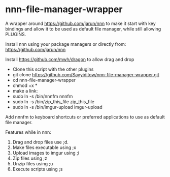 # nnn-file-manager-wrapper
A wrapper around https://github.com/jarun/nnn to make it start with key bindings and allow it to be used as default file manager, while still allowing PLUGINS.

Install nnn using your package managers or directly from: https://github.com/jarun/nnn

Install https://github.com/mwh/dragon to allow drag and drop

- Clone this script with the other plugins
- git clone https://github.com/Sayyiditow/nnn-file-manager-wrapper.git
- cd nnn-file-manager-wrapper
- chmod +x *
- make a link: 
- sudo ln -s /bin/nnnfm nnnfm
- sudo ln -s /bin/zip_this_file zip_this_file
- sudo ln -s /bin/imgur-upload imgur-upload

Add nnnfm to keyboard shortcuts or preferred applications to use as default file manager.

Features while in nnn:
1. Drag and drop files use ;d.
2. Make files executable using ;x
3. Upload images to imgur using ;i
4. Zip files using ;z
5. Unzip files using ;u
6. Execute scripts using ;s
